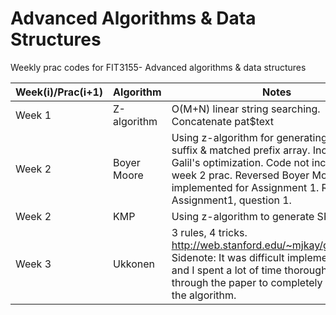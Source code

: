 # Advanced Algorithms & Data Structures
Weekly prac codes for FIT3155- Advanced algorithms & data structures

| Week(i)/Prac(i+1) | Algorithm | Notes |
|-----------|-----------|-------|
| Week 1 | Z-algorithm | O(M+N) linear string searching. Concatenate pat$text |
| Week 2 | Boyer Moore | Using z-algorithm for generating good suffix & matched prefix array. Included Galil's optimization. Code not included for week 2 prac. Reversed Boyer Moore is implemented for Assignment 1. Refer to Assignment1, question 1. |
| Week 2 | KMP | Using z-algorithm to generate SPi values | 
| Week 3 | Ukkonen | 3 rules, 4 tricks. http://web.stanford.edu/~mjkay/gusfield.pdf. Sidenote: It was difficult implementing this and I spent a lot of time thoroughly going through the paper to completely understand the algorithm. | 

